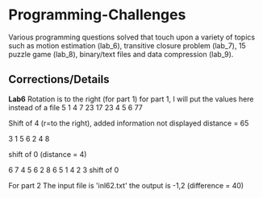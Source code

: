 # Programming-Challenges


Various programming questions solved that touch upon a variety of topics such as motion estimation (lab_6), transitive closure problem (lab_7), 15 puzzle game (lab_8), binary/text files and data compression (lab_9).

## Corrections/Details

**Lab6**
Rotation is to the right (for part 1)
for part 1, I will put the values here instead of a file
5
1 4 7 23 17
23 4 5 6 77

Shift of 4 (r=to the right), added information not displayed distance = 65

3
1 5 6
2 4 8

shift of 0 (distance = 4)

6
7 4 5 6 2 8
6 5 1 4 2 3
shift of 0

For part 2
The input file is 'inl62.txt' the output is -1,2 (difference = 40)
